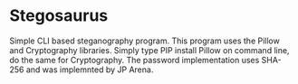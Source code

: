 # Stegosaurus
Simple CLI based steganography program.
This program uses the Pillow and Cryptography libraries.
Simply type PIP install Pillow on command line, do the same for Cryptography.
The password implementation uses SHA-256 and was implemnted by JP Arena.
